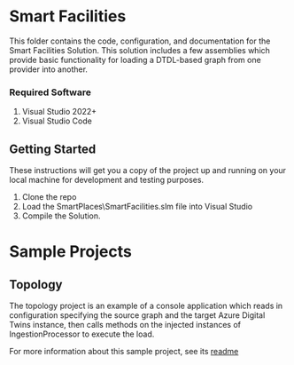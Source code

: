 # Smart Facilities

This folder contains the code, configuration, and documentation for the Smart Facilities Solution. This solution includes a few assemblies which provide basic functionality for loading a DTDL-based graph from one provider into another.

### Required Software

1. Visual Studio 2022+
2. Visual Studio Code

## Getting Started

These instructions will get you a copy of the project up and running on your local machine for development and testing purposes.

1. Clone the repo
2. Load the SmartPlaces\SmartFacilities.slm file into Visual Studio
3. Compile the Solution.

# Sample Projects

## Topology

The topology project is an example of a console application which reads in configuration specifying the source graph and the target Azure Digital Twins instance, then calls methods on the injected instances of IngestionProcessor to execute the load.

For more information about this sample project, see its [readme](.\products\topology\src\readme.md)